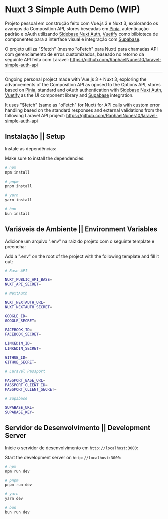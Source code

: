 # Nuxt 3 Simple Auth Demo (WIP)

Projeto pessoal em construção feito com Vue.js 3 e Nuxt 3, explorando os avanços da Composition API, stores beseadas em [Pinia](https://pinia.vuejs.org), autenticação padrão e oAuth utilizando [Sidebase Nuxt Auth](https://github.com/sidebase/nuxt-auth), [Vuetify](https://vuetifyjs.com) como bilbioteca de componentes para a interface visual e integração com [Supabase](https://supabase.com).

O projeto utiliza "$fetch" (mesmo "oFetch" para Nuxt) para chamadas API com gerenciamento de erros customizados, baseado no retorno da seguinte API feita com Laravel: https://github.com/RaphaelNunes10/laravel-simple-auth-api

___

Ongoing personal project made with Vue.js 3 + Nuxt 3, exploring the advancements of the Composition API as oposed to the Options API, stores based on [Pinia](https://pinia.vuejs.org), standard and oAuth authentication with [Sidebase Nuxt Auth](https://github.com/sidebase/nuxt-auth), [Vuetify](https://vuetifyjs.com) as the UI component library and [Supabase](https://supabase.com) integration.

It uses "$fetch" (same as "oFetch" for Nuxt) for API calls with custom error handling based on the standard responses and external validations from the following Laravel API project:
https://github.com/RaphaelNunes10/laravel-simple-auth-api

## Instalação || Setup

Instale as dependências:

Make sure to install the dependencies:

```bash
# npm
npm install

# pnpm
pnpm install

# yarn
yarn install

# bun
bun install
```

## Variáveis de Ambiente || Environment Variables

Adicione um arquivo ".env" na raiz do projeto com o seguinte template e preencha:

Add a ".env" on the root of the project with the following template and fill it out:

```bash
# Base API

NUXT_PUBLIC_API_BASE=
NUXT_API_SECRET=

# NextAuth

NUXT_NEXTAUTH_URL=
NUXT_NEXTAUTH_SECRET=

GOOGLE_ID=
GOOGLE_SECRET=

FACEBOOK_ID=
FACEBOOK_SECRET=

LINKEDIN_ID=
LINKEDIN_SECRET=

GITHUB_ID=
GITHUB_SECRET=

# Laravel Passport

PASSPORT_BASE_URL=
PASSPORT_CLIENT_ID=
PASSPORT_CLIENT_SECRET=

# Supabase

SUPABASE_URL=
SUPABASE_KEY=
```

## Servidor de Desenvolvimento || Development Server

Inicie o servidor de desenvolvimento em `http://localhost:3000`:

Start the development server on `http://localhost:3000`:

```bash
# npm
npm run dev

# pnpm
pnpm run dev

# yarn
yarn dev

# bun
bun run dev
```
